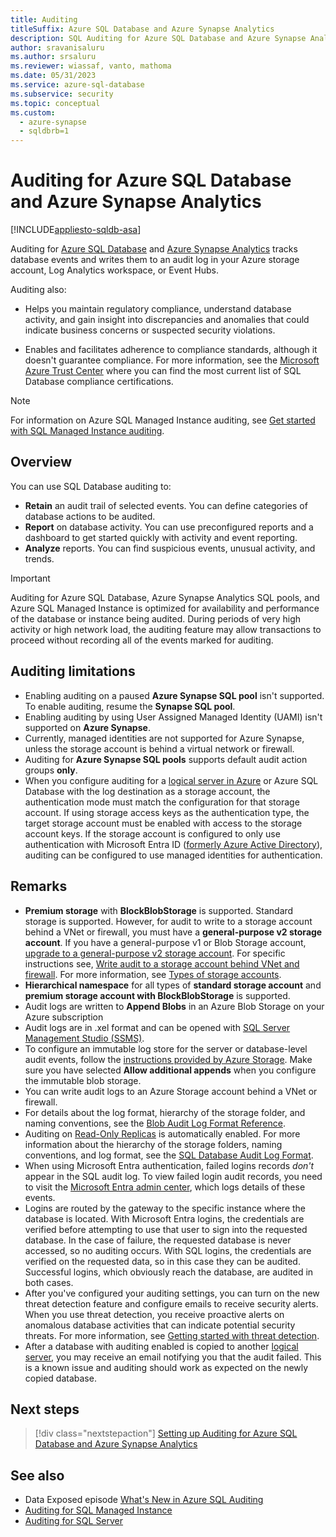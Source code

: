 ```yaml
---
title: Auditing
titleSuffix: Azure SQL Database and Azure Synapse Analytics
description: SQL Auditing for Azure SQL Database and Azure Synapse Analytics tracks database events and writes them to an audit log in your Azure storage account, Log Analytics workspace, or Event Hubs.
author: sravanisaluru
ms.author: srsaluru
ms.reviewer: wiassaf, vanto, mathoma
ms.date: 05/31/2023
ms.service: azure-sql-database
ms.subservice: security
ms.topic: conceptual
ms.custom:
  - azure-synapse
  - sqldbrb=1
---
```

# Auditing for Azure SQL Database and Azure Synapse Analytics

[!INCLUDE[appliesto-sqldb-asa](../includes/appliesto-sqldb-asa.md)]

Auditing for [Azure SQL Database](sql-database-paas-overview.md) and [Azure Synapse Analytics](/azure/synapse-analytics/sql-data-warehouse/sql-data-warehouse-overview-what-is) tracks database events and writes them to an audit log in your Azure storage account, Log Analytics workspace, or Event Hubs.

Auditing also:

- Helps you maintain regulatory compliance, understand database activity, and gain insight into discrepancies and anomalies that could indicate business concerns or suspected security violations.

- Enables and facilitates adherence to compliance standards, although it doesn't guarantee compliance. For more information, see the [Microsoft Azure Trust Center](https://www.microsoft.com/trust-center/compliance/compliance-overview) where you can find the most current list of SQL Database compliance certifications.

> [!NOTE]  
> For information on Azure SQL Managed Instance auditing, see [Get started with SQL Managed Instance auditing](../managed-instance/auditing-configure.md).

## Overview

You can use SQL Database auditing to:

- **Retain** an audit trail of selected events. You can define categories of database actions to be audited.
- **Report** on database activity. You can use preconfigured reports and a dashboard to get started quickly with activity and event reporting.
- **Analyze** reports. You can find suspicious events, unusual activity, and trends.

> [!IMPORTANT]  
> Auditing for Azure SQL Database, Azure Synapse Analytics SQL pools, and Azure SQL Managed Instance is optimized for availability and performance of the database or instance being audited. During periods of very high activity or high network load, the auditing feature may allow transactions to proceed without recording all of the events marked for auditing.

## Auditing limitations

- Enabling auditing on a paused **Azure Synapse SQL pool** isn't supported. To enable auditing, resume the **Synapse SQL pool**.
- Enabling auditing by using User Assigned Managed Identity (UAMI) isn't supported on **Azure Synapse**.
- Currently, managed identities are not supported for Azure Synapse, unless the storage account is behind a virtual network or firewall.
- Auditing for **Azure Synapse SQL pools** supports default audit action groups **only**.
- When you configure auditing for a [logical server in Azure](logical-servers.md) or Azure SQL Database with the log destination as a storage account, the authentication mode must match the configuration for that storage account. If using storage access keys as the authentication type, the target storage account must be enabled with access to the storage account keys. If the storage account is configured to only use authentication with Microsoft Entra ID ([formerly Azure Active Directory](/entra/fundamentals/new-name)), auditing can be configured to use managed identities for authentication.

## Remarks

- **Premium storage** with **BlockBlobStorage** is supported. Standard storage is supported. However, for audit to write to a storage account behind a VNet or firewall, you must have a **general-purpose v2 storage account**. If you have a general-purpose v1 or Blob Storage account, [upgrade to a general-purpose v2 storage account](/azure/storage/common/storage-account-upgrade). For specific instructions see, [Write audit to a storage account behind VNet and firewall](audit-write-storage-account-behind-vnet-firewall.md). For more information, see [Types of storage accounts](/azure/storage/common/storage-account-overview#types-of-storage-accounts).
- **Hierarchical namespace** for all types of **standard storage account** and **premium storage account with BlockBlobStorage** is supported.
- Audit logs are written to **Append Blobs** in an Azure Blob Storage on your Azure subscription
- Audit logs are in .xel format and can be opened with [SQL Server Management Studio (SSMS)](/sql/ssms/download-sql-server-management-studio-ssms).
- To configure an immutable log store for the server or database-level audit events, follow the [instructions provided by Azure Storage](/azure/storage/blobs/immutable-time-based-retention-policy-overview#allow-protected-append-blobs-writes). Make sure you have selected **Allow additional appends** when you configure the immutable blob storage.
- You can write audit logs to an Azure Storage account behind a VNet or firewall.
- For details about the log format, hierarchy of the storage folder, and naming conventions, see the [Blob Audit Log Format Reference](./audit-log-format.md).
- Auditing on [Read-Only Replicas](read-scale-out.md) is automatically enabled. For more information about the hierarchy of the storage folders, naming conventions, and log format, see the [SQL Database Audit Log Format](audit-log-format.md).
- When using Microsoft Entra authentication, failed logins records *don't* appear in the SQL audit log. To view failed login audit records, you need to visit the [Microsoft Entra admin center](https://entra.microsoft.com), which logs details of these events.
- Logins are routed by the gateway to the specific instance where the database is located. With Microsoft Entra logins, the credentials are verified before attempting to use that user to sign into the requested database. In the case of failure, the requested database is never accessed, so no auditing occurs. With SQL logins, the credentials are verified on the requested data, so in this case they can be audited. Successful logins, which obviously reach the database, are audited in both cases.
- After you've configured your auditing settings, you can turn on the new threat detection feature and configure emails to receive security alerts. When you use threat detection, you receive proactive alerts on anomalous database activities that can indicate potential security threats. For more information, see [Getting started with threat detection](threat-detection-overview.md).
- After a database with auditing enabled is copied to another [logical server](logical-servers.md), you may receive an email notifying you that the audit failed. This is a known issue and auditing should work as expected on the newly copied database.

## Next steps

> [!div class="nextstepaction"]
> [Setting up Auditing for Azure SQL Database and Azure Synapse Analytics](auditing-setup.md)

## See also

- Data Exposed episode [What's New in Azure SQL Auditing](/Shows/Data-Exposed/Whats-New-in-Azure-SQL-Auditing)
- [Auditing for SQL Managed Instance](../managed-instance/auditing-configure.md)
- [Auditing for SQL Server](/sql/relational-databases/security/auditing/sql-server-audit-database-engine)
